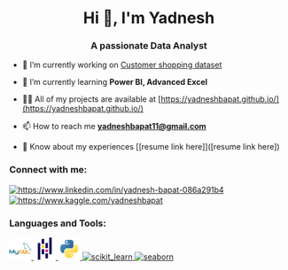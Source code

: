 <h1 align="center">Hi 👋, I'm Yadnesh</h1>
<h3 align="center">A passionate Data Analyst</h3>

- 🔭 I’m currently working on [Customer shopping dataset](https://yadneshbapat.github.io/project3.html)

- 🌱 I’m currently learning **Power BI, Advanced Excel**

- 👨‍💻 All of my projects are available at [https://yadneshbapat.github.io/](https://yadneshbapat.github.io/)

- 📫 How to reach me **yadneshbapat11@gmail.com**

- 📄 Know about my experiences [[resume link here]]([resume link here])

<h3 align="left">Connect with me:</h3>
<p align="left">
<a href="https://linkedin.com/in/https://www.linkedin.com/in/yadnesh-bapat-086a291b4" target="blank"><img align="center" src="https://raw.githubusercontent.com/rahuldkjain/github-profile-readme-generator/master/src/images/icons/Social/linked-in-alt.svg" alt="https://www.linkedin.com/in/yadnesh-bapat-086a291b4" height="30" width="40" /></a>
<a href="https://kaggle.com/https://www.kaggle.com/yadneshbapat" target="blank"><img align="center" src="https://raw.githubusercontent.com/rahuldkjain/github-profile-readme-generator/master/src/images/icons/Social/kaggle.svg" alt="https://www.kaggle.com/yadneshbapat" height="30" width="40" /></a>
</p>

<h3 align="left">Languages and Tools:</h3>
<p align="left"> <a href="https://www.mysql.com/" target="_blank" rel="noreferrer"> <img src="https://raw.githubusercontent.com/devicons/devicon/master/icons/mysql/mysql-original-wordmark.svg" alt="mysql" width="40" height="40"/> </a> <a href="https://pandas.pydata.org/" target="_blank" rel="noreferrer"> <img src="https://raw.githubusercontent.com/devicons/devicon/2ae2a900d2f041da66e950e4d48052658d850630/icons/pandas/pandas-original.svg" alt="pandas" width="40" height="40"/> </a> <a href="https://www.python.org" target="_blank" rel="noreferrer"> <img src="https://raw.githubusercontent.com/devicons/devicon/master/icons/python/python-original.svg" alt="python" width="40" height="40"/> </a> <a href="https://scikit-learn.org/" target="_blank" rel="noreferrer"> <img src="https://upload.wikimedia.org/wikipedia/commons/0/05/Scikit_learn_logo_small.svg" alt="scikit_learn" width="40" height="40"/> </a> <a href="https://seaborn.pydata.org/" target="_blank" rel="noreferrer"> <img src="https://seaborn.pydata.org/_images/logo-mark-lightbg.svg" alt="seaborn" width="40" height="40"/> </a> </p>
